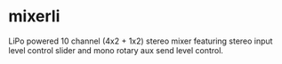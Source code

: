 # mixerli 
LiPo powered 10 channel (4x2 + 1x2) stereo mixer featuring stereo input level control slider and mono rotary aux send level control.

